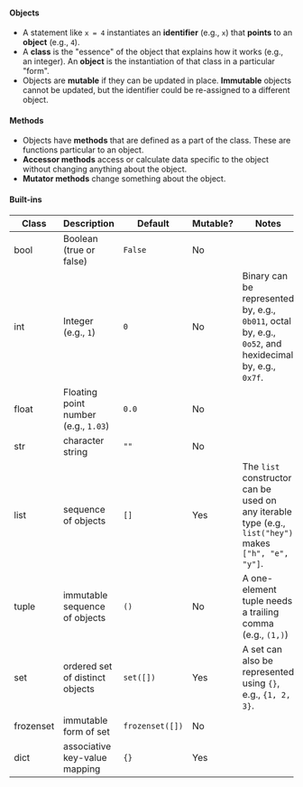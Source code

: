 #### Objects

* A statement like `x = 4` instantiates an **identifier** (e.g., `x`) that **points** to an **object** (e.g., `4`).
* A **class** is the "essence" of the object that explains how it works (e.g., an integer). An **object** is the instantiation of that class in a particular "form".
* Objects are **mutable** if they can be updated in place. **Immutable** objects cannot be updated, but the identifier could be re-assigned to a different object.

#### Methods

* Objects have **methods** that are defined as a part of the class. These are functions particular to an object.
* **Accessor methods** access or calculate data specific to the object without changing anything about the object.
* **Mutator methods** change something about the object.

#### Built-ins

| Class | Description | Default | Mutable? | Notes |
| ----- | ----------- | ------- | -------- | ----- |
| bool | Boolean (true or false) | `False` | No | |
| int | Integer (e.g., `1`) | `0` | No | Binary can be represented by, e.g., `0b011`, octal by, e.g., `0o52`, and hexidecimal by, e.g., `0x7f`. |
| float | Floating point number (e.g., `1.03`) | `0.0` | No | |
| str | character string | `""` | No | |
| list | sequence of objects | `[]` | Yes | The `list` constructor can be used on any iterable type (e.g., `list("hey")` makes `["h", "e", "y"]`. |
| tuple | immutable sequence of objects | `()` | No | A one-element tuple needs a trailing comma (e.g., `(1,)`) |
| set | ordered set of distinct objects | `set([])` | Yes | A set can also be represented using `{}`, e.g., `{1, 2, 3}`. |
| frozenset | immutable form of set | `frozenset([])` | No | |
| dict | associative key-value mapping | `{}` | Yes | |
